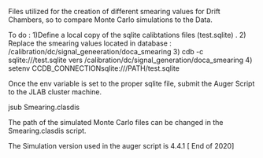 Files utilized for the creation of different smearing values for Drift Chambers, so to compare Monte Carlo simulations to the Data.

To do : 
1)Define a local copy of the sqlite calibtations files (test.sqlite) .
2) Replace the smearing values located in  database : /calibration/dc/signal_geneeration/doca_smearing 
3) cdb -c sqlite:///test.sqlite vers /calibration/dc/signal_generation/doca_smearing
4) setenv CCDB_CONNECTIONsqlite:///PATH/test.sqlite

Once the env variable is set to the proper sqlite file,  submit the Auger Script to the JLAB cluster machine.

jsub Smearing.clasdis 

The path of the simulated Monte Carlo files can be changed in the Smearing.clasdis script.


The Simulation version used in the auger script is 4.4.1 [ End of 2020]  
